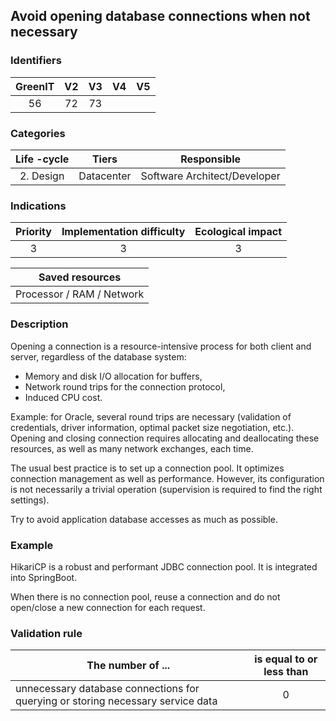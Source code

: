 ## Avoid opening database connections when not necessary

### Identifiers

| GreenIT | V2  | V3  | V4  | V5  |
| :-----: | :-: | :-: | :-: | :-: |
|   56    | 72  | 73  |     |     |

### Categories

| Life -cycle |   Tiers    |         Responsible          |
| :---------: | :--------: | :--------------------------: |
|  2. Design  | Datacenter | Software Architect/Developer |

### Indications

| Priority | Implementation difficulty | Ecological impact |
| :------: | :-----------------------: | :---------------: |
|    3     |             3             |         3         |

|      Saved resources      |
| :-----------------------: |
| Processor / RAM / Network |

### Description

Opening a connection is a resource-intensive process for both client and server, regardless of the database system:

- Memory and disk I/O allocation for buffers,
- Network round trips for the connection protocol,
- Induced CPU cost.

Example: for Oracle, several round trips are necessary (validation of credentials, driver information, optimal packet size negotiation, etc.).
Opening and closing connection requires allocating and deallocating these resources, as well as many network exchanges, each time.

The usual best practice is to set up a connection pool.
It optimizes connection management as well as performance. However, its configuration is not necessarily a trivial operation (supervision is required to find the right settings).

Try to avoid application database accesses as much as possible.

### Example

HikariCP is a robust and performant JDBC connection pool. It is integrated into SpringBoot.

When there is no connection pool, reuse a connection and do not open/close a new connection for each request.

### Validation rule

| The number of ...                                                               | is equal to or less than |
| ------------------------------------------------------------------------------- | :----------------------: |
| unnecessary database connections for querying or storing necessary service data |            0             |
